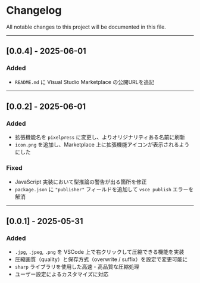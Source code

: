 # Changelog

All notable changes to this project will be documented in this file.

---

## [0.0.4] - 2025-06-01

### Added
- `README.md` に Visual Studio Marketplace の公開URLを追記

---

## [0.0.2] - 2025-06-01

### Added
- 拡張機能名を `pixelpress` に変更し、よりオリジナリティある名前に刷新
- `icon.png` を追加し、Marketplace 上に拡張機能アイコンが表示されるようにした

### Fixed
- JavaScript 実装において型推論の警告が出る箇所を修正
- `package.json` に `"publisher"` フィールドを追加して `vsce publish` エラーを解消

---

## [0.0.1] - 2025-05-31

### Added
- `.jpg`, `.jpeg`, `.png` を VSCode 上で右クリックして圧縮できる機能を実装
- 圧縮画質（quality）と保存方式（overwrite / suffix）を設定で変更可能に
- `sharp` ライブラリを使用した高速・高品質な圧縮処理
- ユーザー設定によるカスタマイズに対応

